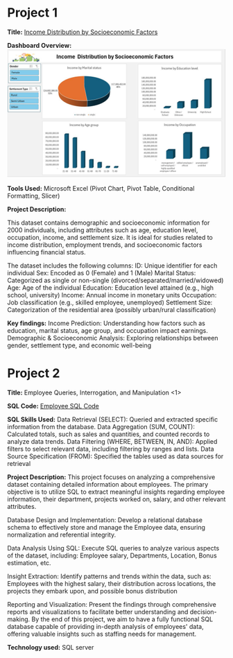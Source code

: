 # Project 1

**Title:** [Income Distribution by Socioeconomic Factors](https://github.com/Bolustic/boluwatife.github.io/blob/main/Socioeconomic%20Factors%20and%20Income%20Dataset.xlsx)


**Dashboard Overview:**
![SocialEcoe](SocialEcoe.JPG)

**Tools Used:** Microsoft Excel (Pivot Chart, Pivot Table, Conditional Formatting, Slicer)


**Project Description:** 

This dataset contains demographic and socioeconomic information for 2000 individuals, including attributes such as age, education level, occupation, income, and settlement size. It is ideal for studies related to income distribution, employment trends, and socioeconomic factors influencing financial status.

The dataset includes the following columns:
ID: Unique identifier for each individual
Sex: Encoded as 0 (Female) and 1 (Male)
Marital Status: Categorized as single or non-single (divorced/separated/married/widowed)
Age: Age of the individual
Education: Education level attained (e.g., high school, university)
Income: Annual income in monetary units
Occupation: Job classification (e.g., skilled employee, unemployed)
Settlement Size: Categorization of the residential area (possibly urban/rural classification)


**Key findings:** 
Income Prediction: Understanding how factors such as education, marital status, age group, and occupation impact earnings. 
Demographic & Socioeconomic Analysis: Exploring relationships between gender, settlement type, and economic well-being





# Project 2

**Title:** Employee Queries, Interrogation, and Manipulation <1>

**SQL Code:** [Employee SQL Code](https://github.com/Bolustic/boluwatife.github.io/blob/main/Employee.SQL)

**SQL Skills Used:**
Data Retrieval (SELECT): Queried and extracted specific information from the database.
Data Aggregation (SUM, COUNT): Calculated totals, such as sales and quantities, and counted records to analyze data trends.
Data Filtering (WHERE, BETWEEN, IN, AND): Applied filters to select relevant data, including filtering by ranges and lists.
Data Source Specification (FROM): Specified the tables used as data sources for retrieval

**Project Description:**
This project focuses on analyzing a comprehensive dataset containing detailed information about employees. The primary objective is to utilize SQL to extract meaningful insights regarding employee information, their department, projects worked on, salary, and other relevant attributes.

Database Design and Implementation: Develop a relational database schema to effectively store and manage the Employee data, ensuring normalization and referential integrity.

Data Analysis Using SQL: Execute SQL queries to analyze various aspects of the dataset, including: Employee salary, Departments, Location, Bonus estimation, etc.

Insight Extraction: Identify patterns and trends within the data, such as: Employees with the highest salary, their distribution across locations, the projects they embark upon, and possible bonus distribution

Reporting and Visualization: Present the findings through comprehensive reports and visualizations to facilitate better understanding and decision-making. By the end of this project, we aim to have a fully functional SQL database capable of providing in-depth analysis of employees' data, offering valuable insights such as staffing needs for management. 
 
**Technology used:** SQL server
